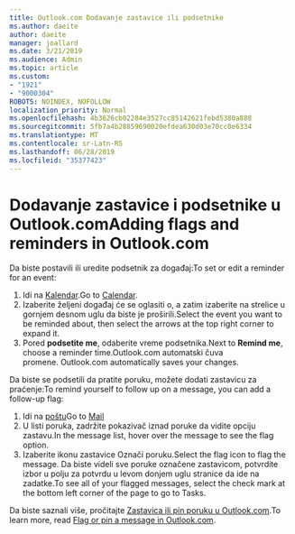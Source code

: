 ```yaml
---
title: Outlook.com Dodavanje zastavice ili podsetnike
ms.author: daeite
author: daeite
manager: joallard
ms.date: 3/21/2019
ms.audience: Admin
ms.topic: article
ms.custom:
- "1921"
- "9000304"
ROBOTS: NOINDEX, NOFOLLOW
localization_priority: Normal
ms.openlocfilehash: 4b3626cb02284e3527cc85142621febd5380a888
ms.sourcegitcommit: 5fb7a4b28859690020efdea630d03e70cc0e6334
ms.translationtype: MT
ms.contentlocale: sr-Latn-RS
ms.lasthandoff: 06/28/2019
ms.locfileid: "35377423"
---
```

# <a name="adding-flags-and-reminders-in-outlookcom"></a><span data-ttu-id="536c5-102">Dodavanje zastavice i podsetnike u Outlook.com</span><span class="sxs-lookup"><span data-stu-id="536c5-102">Adding flags and reminders in Outlook.com</span></span>

<span data-ttu-id="536c5-103">Da biste postavili ili uredite podsetnik za događaj:</span><span class="sxs-lookup"><span data-stu-id="536c5-103">To set or edit a reminder for an event:</span></span>

1. <span data-ttu-id="536c5-104">Idi na [Kalendar](https://outlook.live.com/calendar/).</span><span class="sxs-lookup"><span data-stu-id="536c5-104">Go to [Calendar](https://outlook.live.com/calendar/).</span></span>
1. <span data-ttu-id="536c5-105">Izaberite željeni događaj će se oglasiti o, a zatim izaberite na strelice u gornjem desnom uglu da biste je proširili.</span><span class="sxs-lookup"><span data-stu-id="536c5-105">Select the event you want to be reminded about, then select the arrows at the top right corner to expand it.</span></span>
1. <span data-ttu-id="536c5-106">Pored **podsetite me**, odaberite vreme podsetnika.</span><span class="sxs-lookup"><span data-stu-id="536c5-106">Next to **Remind me**, choose a reminder time.</span></span><span data-ttu-id="536c5-107">Outlook.com automatski čuva promene.</span><span class="sxs-lookup"><span data-stu-id="536c5-107"> Outlook.com automatically saves your changes.</span></span>

<span data-ttu-id="536c5-108">Da biste se podsetili da pratite poruku, možete dodati zastavicu za praćenje:</span><span class="sxs-lookup"><span data-stu-id="536c5-108">To remind yourself to follow up on a message, you can add a follow-up flag:</span></span>

1. <span data-ttu-id="536c5-109">Idi na [poštu](https://outlook.live.com/mail/)</span><span class="sxs-lookup"><span data-stu-id="536c5-109">Go to [Mail](https://outlook.live.com/mail/)</span></span>
1. <span data-ttu-id="536c5-110">U listi poruka, zadržite pokazivač iznad poruke da vidite opciju zastavu.</span><span class="sxs-lookup"><span data-stu-id="536c5-110">In the message list, hover over the message to see the flag option.</span></span>
1. <span data-ttu-id="536c5-111">Izaberite ikonu zastavice Označi poruku.</span><span class="sxs-lookup"><span data-stu-id="536c5-111">Select the flag icon to flag the message.</span></span> <span data-ttu-id="536c5-112">Da biste videli sve poruke označene zastavicom, potvrdite izbor u polju za potvrdu u levom donjem uglu stranice da ide na zadatke.</span><span class="sxs-lookup"><span data-stu-id="536c5-112">To see all of your flagged messages, select the check mark at the bottom left corner of the page to go to Tasks.</span></span>
 
<span data-ttu-id="536c5-113">Da biste saznali više, pročitajte [Zastavica ili pin poruku u Outlook.com](https://support.office.com/article/8e911e69-30d6-4cc8-8c71-a1163560618a).</span><span class="sxs-lookup"><span data-stu-id="536c5-113">To learn more, read [Flag or pin a message in Outlook.com](https://support.office.com/article/8e911e69-30d6-4cc8-8c71-a1163560618a).</span></span>
